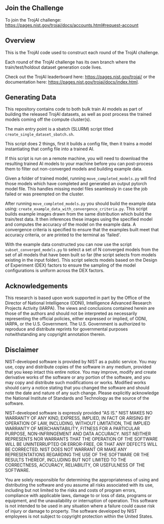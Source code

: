 ## Join the Challenge

To join the TrojAI challenge: <https://pages.nist.gov/trojai/docs/accounts.html#request-account>

## Overview
This is the TrojAI code used to construct each round of the TrojAI challenge. 

Each round of the TrojAI challenge has its own branch where the train/test/holdout dataset generation code lives.

Check out the TrojAI leaderboard here: <https://pages.nist.gov/trojai/> or the documentation here: <https://pages.nist.gov/trojai/docs/index.html>.

## Generating Data

This repository contains code to both bulk train AI models as part of building the released TrojAI datasets, as well as post process the trained models coming off the compute cluster(s).

The main entry point is a sbatch (SLURM) script titled `create_single_dataset_sbatch.sh`.

This script does 2 things, first it builds a config file, then it trains a model instantiating that config file into a trained AI.

If this script is run on a remote machine, you will need to download the resulting trained AI models to your machine before you can post-process them to filter out non-converged models and building example data.

Given a folder of trained model, running `move_completed_models.py` will find those models which have completed and generated an output pytorch model file. This handles missing model files seamlessly in case the job failed or was preempted on the cluster. 

After running `move_completed_models.py` you should build the example data using: `create_example_data_with_convergence_criteria.py`. This script builds example images drawn from the same distribution which build the train/test data. It then inferences these images using the specified model and computes the accuracy of the model on the example data. A convergence criteria is specified to ensure that the examples built meet that accuracy criteria, or are printed to the terminal as 'failed'.

With the example data constructed you can now use the script `subset_converged_models.py` to select a set of N converged models from the set of all models that have been built so far (the script selects from models existing in the input folder). This script selects models based on the Design of Experiment (DEX) factors to ensure the sampling of the model configurations is uniform across the DEX factors. 



## Acknowledgements
This research is based upon work supported in part by the Office of the Director of National Intelligence (ODNI), Intelligence Advanced Research Projects Activity (IARPA). The views and conclusions contained herein are those of the authors and should not be interpreted as necessarily representing the official policies, either expressed or implied, of ODNI, IARPA, or the U.S. Government. The U.S. Government is authorized to reproduce and distribute reprints for governmental purposes notwithstanding any copyright annotation therein.

## Disclaimer

NIST-developed software is provided by NIST as a public service. You may use, copy and distribute copies of the software in any medium, provided that you keep intact this entire notice. You may improve, modify and create derivative works of the software or any portion of the software, and you may copy and distribute such modifications or works. Modified works should carry a notice stating that you changed the software and should note the date and nature of any such change. Please explicitly acknowledge the National Institute of Standards and Technology as the source of the software.

NIST-developed software is expressly provided "AS IS." NIST MAKES NO WARRANTY OF ANY KIND, EXPRESS, IMPLIED, IN FACT OR ARISING BY OPERATION OF LAW, INCLUDING, WITHOUT LIMITATION, THE IMPLIED WARRANTY OF MERCHANTABILITY, FITNESS FOR A PARTICULAR PURPOSE, NON-INFRINGEMENT AND DATA ACCURACY. NIST NEITHER REPRESENTS NOR WARRANTS THAT THE OPERATION OF THE SOFTWARE WILL BE UNINTERRUPTED OR ERROR-FREE, OR THAT ANY DEFECTS WILL BE CORRECTED. NIST DOES NOT WARRANT OR MAKE ANY REPRESENTATIONS REGARDING THE USE OF THE SOFTWARE OR THE RESULTS THEREOF, INCLUDING BUT NOT LIMITED TO THE CORRECTNESS, ACCURACY, RELIABILITY, OR USEFULNESS OF THE SOFTWARE.

You are solely responsible for determining the appropriateness of using and distributing the software and you assume all risks associated with its use, including but not limited to the risks and costs of program errors, compliance with applicable laws, damage to or loss of data, programs or equipment, and the unavailability or interruption of operation. This software is not intended to be used in any situation where a failure could cause risk of injury or damage to property. The software developed by NIST employees is not subject to copyright protection within the United States.